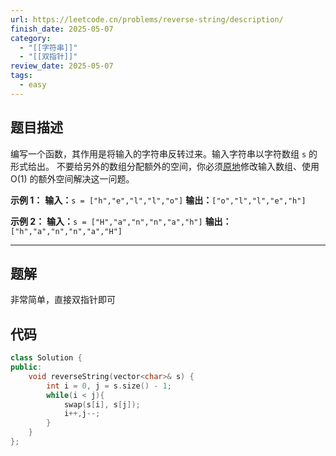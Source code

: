 ```yaml
---
url: https://leetcode.cn/problems/reverse-string/description/
finish_date: 2025-05-07
category:
  - "[[字符串]]"
  - "[[双指针]]"
review_date: 2025-05-07
tags:
  - easy
---
```

## 题目描述

编写一个函数，其作用是将输入的字符串反转过来。输入字符串以字符数组 `s` 的形式给出。
不要给另外的数组分配额外的空间，你必须[原地](https://baike.baidu.com/item/%E5%8E%9F%E5%9C%B0%E7%AE%97%E6%B3%95)修改输入数组、使用 O(1) 的额外空间解决这一问题。

**示例 1：**
**输入：**`s = ["h","e","l","l","o"]`
**输出：**`["o","l","l","e","h"]`

**示例 2：**
**输入：**`s = ["H","a","n","n","a","h"]`
**输出：**`["h","a","n","n","a","H"]`

---
## 题解

非常简单，直接双指针即可

## 代码

```cpp
class Solution {
public:
    void reverseString(vector<char>& s) {
        int i = 0, j = s.size() - 1;
        while(i < j){
            swap(s[i], s[j]);
            i++,j--;
        }
    }
};
```


